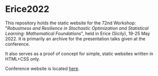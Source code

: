 # Erice2022
This repository holds the static website for the 72nd Workshop: "*Robustness and Resilience in Stochastic Optimization and Statistical Learning: Mathematical Foundations*", held in Erice (Sicily), 19-25 May 2022. It is primarily an archive for the presentation talks given at the conference.

It also serves as a proof of concept for simple, static websites written in HTML+CSS only.

Conference website is located [here](https://workshopsperice2022.github.io).
